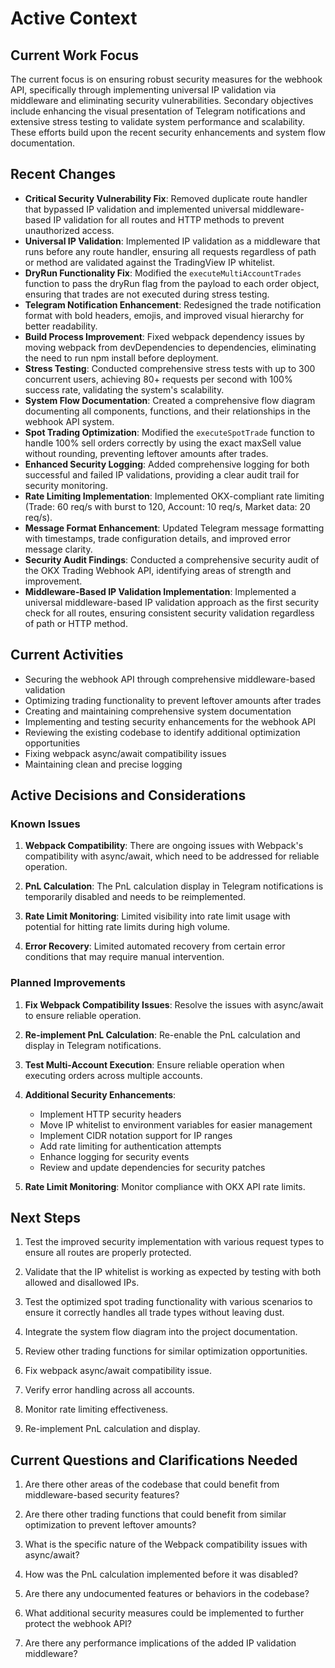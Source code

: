 # Active Context

## Current Work Focus

The current focus is on ensuring robust security measures for the webhook API, specifically through implementing universal IP validation via middleware and eliminating security vulnerabilities. Secondary objectives include enhancing the visual presentation of Telegram notifications and extensive stress testing to validate system performance and scalability. These efforts build upon the recent security enhancements and system flow documentation.

## Recent Changes

- **Critical Security Vulnerability Fix**: Removed duplicate route handler that bypassed IP validation and implemented universal middleware-based IP validation for all routes and HTTP methods to prevent unauthorized access.
- **Universal IP Validation**: Implemented IP validation as a middleware that runs before any route handler, ensuring all requests regardless of path or method are validated against the TradingView IP whitelist.
- **DryRun Functionality Fix**: Modified the `executeMultiAccountTrades` function to pass the dryRun flag from the payload to each order object, ensuring that trades are not executed during stress testing.
- **Telegram Notification Enhancement**: Redesigned the trade notification format with bold headers, emojis, and improved visual hierarchy for better readability.
- **Build Process Improvement**: Fixed webpack dependency issues by moving webpack from devDependencies to dependencies, eliminating the need to run npm install before deployment.
- **Stress Testing**: Conducted comprehensive stress tests with up to 300 concurrent users, achieving 80+ requests per second with 100% success rate, validating the system's scalability.
- **System Flow Documentation**: Created a comprehensive flow diagram documenting all components, functions, and their relationships in the webhook API system.
- **Spot Trading Optimization**: Modified the `executeSpotTrade` function to handle 100% sell orders correctly by using the exact maxSell value without rounding, preventing leftover amounts after trades.
- **Enhanced Security Logging**: Added comprehensive logging for both successful and failed IP validations, providing a clear audit trail for security monitoring.
- **Rate Limiting Implementation**: Implemented OKX-compliant rate limiting (Trade: 60 req/s with burst to 120, Account: 10 req/s, Market data: 20 req/s).
- **Message Format Enhancement**: Updated Telegram message formatting with timestamps, trade configuration details, and improved error message clarity.
- **Security Audit Findings**: Conducted a comprehensive security audit of the OKX Trading Webhook API, identifying areas of strength and improvement.
- **Middleware-Based IP Validation Implementation**: Implemented a universal middleware-based IP validation approach as the first security check for all routes, ensuring consistent security validation regardless of path or HTTP method.

## Current Activities

- Securing the webhook API through comprehensive middleware-based validation
- Optimizing trading functionality to prevent leftover amounts after trades
- Creating and maintaining comprehensive system documentation
- Implementing and testing security enhancements for the webhook API
- Reviewing the existing codebase to identify additional optimization opportunities
- Fixing webpack async/await compatibility issues
- Maintaining clean and precise logging

## Active Decisions and Considerations

### Known Issues

1. **Webpack Compatibility**: There are ongoing issues with Webpack's compatibility with async/await, which need to be addressed for reliable operation.

2. **PnL Calculation**: The PnL calculation display in Telegram notifications is temporarily disabled and needs to be reimplemented.

3. **Rate Limit Monitoring**: Limited visibility into rate limit usage with potential for hitting rate limits during high volume.

4. **Error Recovery**: Limited automated recovery from certain error conditions that may require manual intervention.

### Planned Improvements

1. **Fix Webpack Compatibility Issues**: Resolve the issues with async/await to ensure reliable operation.

2. **Re-implement PnL Calculation**: Re-enable the PnL calculation and display in Telegram notifications.

3. **Test Multi-Account Execution**: Ensure reliable operation when executing orders across multiple accounts.

4. **Additional Security Enhancements**: 
   - Implement HTTP security headers
   - Move IP whitelist to environment variables for easier management
   - Implement CIDR notation support for IP ranges
   - Add rate limiting for authentication attempts
   - Enhance logging for security events
   - Review and update dependencies for security patches

5. **Rate Limit Monitoring**: Monitor compliance with OKX API rate limits.

## Next Steps

1. Test the improved security implementation with various request types to ensure all routes are properly protected.

2. Validate that the IP whitelist is working as expected by testing with both allowed and disallowed IPs.

3. Test the optimized spot trading functionality with various scenarios to ensure it correctly handles all trade types without leaving dust.

4. Integrate the system flow diagram into the project documentation.

5. Review other trading functions for similar optimization opportunities.

6. Fix webpack async/await compatibility issue.

7. Verify error handling across all accounts.

8. Monitor rate limiting effectiveness.

9. Re-implement PnL calculation and display.

## Current Questions and Clarifications Needed

1. Are there other areas of the codebase that could benefit from middleware-based security features?

2. Are there other trading functions that could benefit from similar optimization to prevent leftover amounts?

3. What is the specific nature of the Webpack compatibility issues with async/await?

4. How was the PnL calculation implemented before it was disabled?

5. Are there any undocumented features or behaviors in the codebase?

6. What additional security measures could be implemented to further protect the webhook API?

7. Are there any performance implications of the added IP validation middleware?
